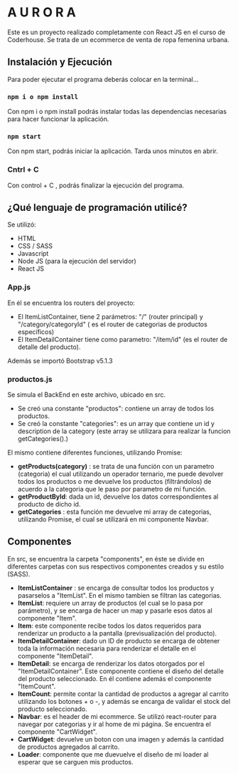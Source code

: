 # A U R O R A

Este es un proyecto realizado completamente con React JS en el curso de Coderhouse.
Se trata de un ecommerce de venta de ropa femenina urbana. 

## Instalación y Ejecución

Para poder ejecutar el programa deberás colocar en la terminal...

### `npm i o npm install`

Con npm i o npm install podrás instalar todas las dependencias  necesarias para hacer funcionar la aplicación.

### `npm start`

Con npm start, podrás iniciar la aplicación. Tarda unos minutos en abrir.

### Cntrl + C

Con control + C , podrás finalizar la ejecución del programa.


## ¿Qué lenguaje de programación utilicé?

Se utilizó: 

- HTML
- CSS / SASS
- Javascript
- Node JS (para la ejecución del servidor)
- React JS 

### App.js

En él se encuentra los routers del proyecto:
- El ItemListContainer, tiene 2 parámetros: "/" (router principal) y "/category/categoryId" ( es el router de categorias de productos específicos)
- El ItemDetailContainer tiene como parametro: "/item/id" (es el router de detalle del producto).

Además se importó Bootstrap v5.1.3

### productos.js

Se simula el BackEnd en este archivo, ubicado en src.

- Se creó una constante "productos": contiene un array de todos los productos.
- Se creó la constante "categories": es un array que contiene un id y description de la category (este array se utilizara para realizar la funcion getCategories().)


El mismo contiene diferentes funciones, utilizando Promise:
- **getProducts(category)** : se trata de una función con un parametro (categoria) el cual utilizando un operador ternario, me puede devolver todos los productos o me devuelve los productos (filtrándolos) de acuerdo a la categoria que le paso por parametro de mi función.
- **getProductById**: dada un id, devuelve los datos correspondientes al producto de dicho id.
- **getCategories** : esta función me devuelve mi array de categorias, utilizando Promise, el cual se utilizará en mi componente Navbar.


## Componentes

En src, se encuentra la carpeta "components", en éste se divide en diferentes carpetas con sus respectivos componentes creados y su estilo (SASS).

- **ItemListContainer** : se encarga de consultar todos los productos y pasarselos a "ItemList". En el mismo tambien se filtran las categorias.
- **ItemList**: requiere un array de productos (el cual se lo pasa por parámetro), y se encarga de hacer un map y pasarle esos datos al componente "Item".
- **Item**: este componente recibe todos los datos requeridos para renderizar un producto a la pantalla (previsualización del producto).
- **ItemDetailContainer**: dado un ID de producto se encarga de obtener toda la información necesaria para renderizar el detalle en el componente "ItemDetail".
- **ItemDetail**: se encarga de renderizar los datos otorgados por el "ItemDetailContainer". Este componente contiene el diseño del detalle del producto seleccionado. En él contiene además el componente "ItemCount".
- **ItemCount**: permite contar la cantidad de productos a agregar al carrito utilizando los botones + o -,  y además se encarga de validar el stock del producto seleccionado.
- **Navbar**: es el header de mi ecommerce. Se utilizó react-router para navegar por categorias y ir al home de mi página. Se encuentra el componente "CartWidget".  
- **CartWidget**: devuelve un boton con una imagen y además la cantidad de productos agregados al carrito.
- **Loader**: componente que me duevuelve el diseño de mi loader al esperar que se carguen mis productos.




